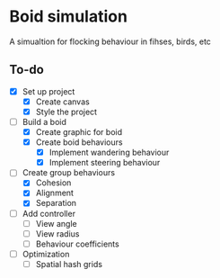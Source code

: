 # Boid simulation

A simualtion for flocking behaviour in fihses, birds, etc

## To-do

- [x] Set up project
  - [x] Create canvas
  - [x] Style the project
- [ ] Build a boid
  - [x] Create graphic for boid
  - [x] Create boid behaviours
    - [x] Implement wandering behaviour
    - [x] Implement steering behaviour
- [ ] Create group behaviours
  - [x] Cohesion
  - [x] Alignment
  - [x] Separation
- [ ] Add controller
  - [ ] View angle
  - [ ] View radius
  - [ ] Behaviour coefficients
- [ ] Optimization
  - [ ] Spatial hash grids
